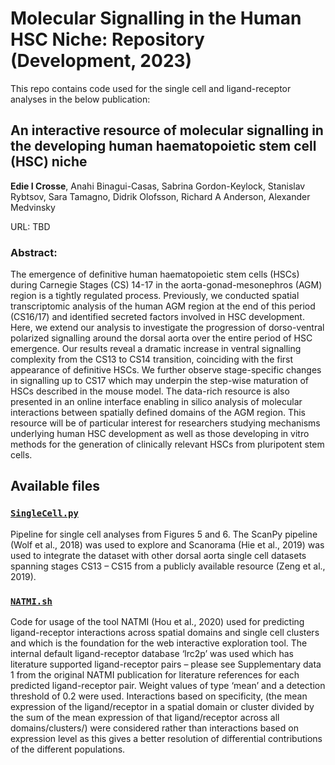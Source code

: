 # Molecular Signalling in the Human HSC Niche: Repository (Development, 2023)

This repo contains code used for the single cell and ligand-receptor analyses in the below publication:

## An interactive resource of molecular signalling in the developing human haematopoietic stem cell (HSC) niche
**Edie I Crosse**, Anahi Binagui-Casas, Sabrina Gordon-Keylock, Stanislav Rybtsov, Sara Tamagno, Didrik Olofsson, Richard A Anderson, Alexander Medvinsky

URL: TBD

### Abstract:
The emergence of definitive human haematopoietic stem cells (HSCs) during Carnegie Stages (CS) 14-17 in the aorta-gonad-mesonephros (AGM) region is a tightly regulated process. Previously, we conducted spatial transcriptomic analysis of the human AGM region at the end of this period (CS16/17) and identified secreted factors involved in HSC development. Here, we extend our analysis to investigate the progression of dorso-ventral polarized signalling around the dorsal aorta over the entire period of HSC emergence. Our results reveal a dramatic increase in ventral signalling complexity from the CS13 to CS14 transition, coinciding with the first appearance of definitive HSCs. We further observe stage-specific changes in signalling up to CS17 which may underpin the  step-wise maturation of HSCs described in the mouse model. The data-rich resource is also presented in an online interface enabling in silico analysis of molecular interactions between spatially defined domains of the AGM region. This resource will be of particular interest for researchers studying mechanisms underlying human HSC development as well as those developing in vitro methods for the generation of clinically relevant HSCs from pluripotent stem cells. 


## Available files

### [`SingleCell.py`](./SingleCell.py)

Pipeline for single cell analyses from Figures 5 and 6. The ScanPy pipeline (Wolf et al., 2018) was used to explore and Scanorama (Hie et al., 2019) was used to integrate the dataset with other dorsal aorta single cell datasets spanning stages CS13 – CS15 from a publicly available resource (Zeng et al., 2019). 

### [`NATMI.sh`](./NATMI.sh)

Code for usage of the tool NATMI (Hou et al., 2020) used for predicting ligand-receptor interactions across spatial domains and single cell clusters and which is the foundation for the web interactive exploration tool. The internal default ligand-receptor database ‘lrc2p’ was used which has literature supported ligand-receptor pairs – please see Supplementary data 1 from the original NATMI publication for literature references for each predicted ligand-receptor pair. Weight values of type ‘mean’ and a detection threshold of 0.2 were used. Interactions based on specificity, (the mean expression of the ligand/receptor in a spatial domain or cluster divided by the sum of the mean expression of that ligand/receptor across all domains/clusters/) were considered rather than interactions based on expression level as this gives a better resolution of differential contributions of the different populations. 

